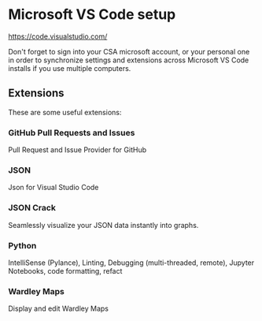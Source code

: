 # Microsoft VS Code setup

https://code.visualstudio.com/

Don't forget to sign into your CSA microsoft account, or your personal one in order to synchronize settings and extensions across Microsoft VS Code installs if you use multiple computers.

## Extensions

These are some useful extensions:

### GitHub Pull Requests and Issues

Pull Request and Issue Provider for GitHub

### JSON

Json for Visual Studio Code

### JSON Crack

Seamlessly visualize your JSON data instantly into graphs.

### Python

IntelliSense (Pylance), Linting, Debugging (multi-threaded, remote), Jupyter Notebooks, code formatting, refact

### Wardley Maps

Display and edit Wardley Maps

